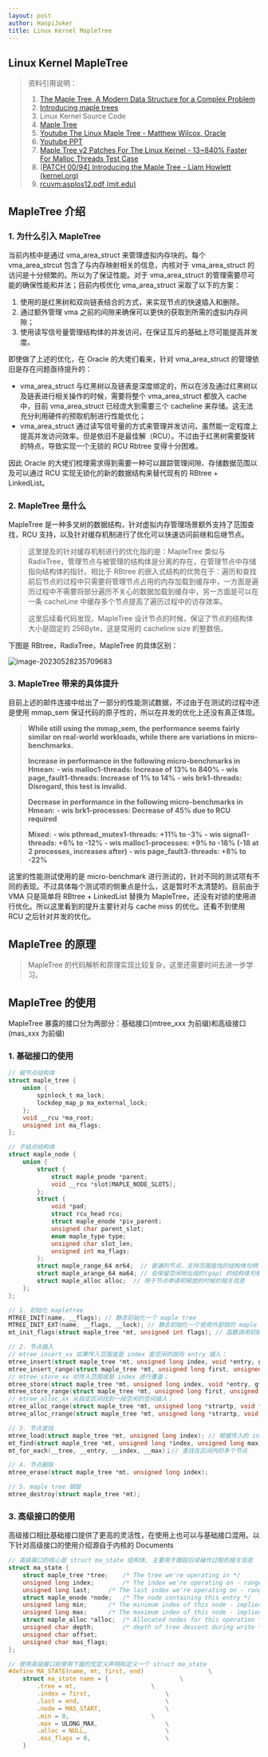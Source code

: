 ```yaml
---
layout: post
author: HanpiJoker
title: Linux Kernel MapleTree
---
```


## Linux Kernel MapleTree

> 资料引用说明：
>
> 1. [The Maple Tree, A Modern Data Structure for a Complex Problem](https://blogs.oracle.com/linux/post/the-maple-tree-a-modern-data-structure-for-a-complex-problem)
> 2. [Introducing maple trees](https://lwn.net/Articles/845507/)
> 3. Linux Kernel Source Code
> 4. [Maple Tree](https://www.kernel.org/doc/html/next/core-api/maple_tree.html)
> 5. [Youtube The Linux Maple Tree - Matthew Wilcox, Oracle](https://www.youtube.com/watch?v=XwukyRAL7WQ)
> 6. [Youtube PPT](https://static.sched.com/hosted_files/ossna19/79/20190822_LinuxCon_Maple_Tree.pdf)
> 7. [Maple Tree v2 Patches For The Linux Kernel - 13~840% Faster For Malloc Threads Test Case](https://www.phoronix.com/news/Maple-Tree-v2)
> 8. [[PATCH 00/94\] Introducing the Maple Tree - Liam Howlett (kernel.org)](https://lore.kernel.org/linux-mm/20210428153542.2814175-1-Liam.Howlett@Oracle.com/)
> 9. [rcuvm:asplos12.pdf (mit.edu)](https://pdos.csail.mit.edu/papers/rcuvm:asplos12.pdf)

## MapleTree 介绍

### 1. 为什么引入 MapleTree

当前内核中是通过 vma_area_struct 来管理虚拟内存块的。每个 vma_area_strcut 包含了与内存映射相关的信息，内核对于 vma_area_struct 的访问是十分频繁的。所以为了保证性能。对于 vma_area_struct 的管理需要尽可能的确保性能和并法；目前内核优化 vma_area_struct 采取了以下的方案：

1. 使用的是红黑树和双向链表结合的方式，来实现节点的快速插入和删除。
2. 通过额外管理 vma 之前的间隙来确保可以更快的获取到所需的虚拟内存间隙；
3. 使用读写信号量管理结构体的并发访问，在保证互斥的基础上尽可能提高并发度。

即使做了上述的优化，在 Oracle 的大佬们看来，针对 vma_area_struct 的管理依旧是存在问题亟待提升的：

- vma_area_struct 与红黑树以及链表是深度绑定的，所以在涉及通过红黑树以及链表进行相关操作的时候，需要将整个 vma_area_struct 都放入 cache 中，目前 vma_area_struct 已经庞大到需要三个 cacheline 来存储。这无法充分利用硬件的预取机制进行性能优化；
- vma_area_struct 通过读写信号量的方式来管理并发访问，虽然能一定程度上提高并发访问效率。但是依旧不是最佳解（RCU）。不过由于红黑树需要旋转的特点，导致实现一个无锁的 RCU Rbtree 变得十分困难。

因此 Oracle 的大佬们梳理需求得到需要一种可以跟踪管理间隙、存储数据范围以及可以通过 RCU 实现无锁化的新的数据结构来替代现有的 RBtree + LinkedList。

### 2. MapleTree 是什么

MapleTree 是一种多叉树的数据结构，针对虚拟内存管理场景额外支持了范围查找，RCU 支持，以及针对缓存机制进行了优化可以快速访问前继和后继节点。

> 这里提及的针对缓存机制进行的优化指的是：MapleTree 类似与 RadixTree，管理节点与被管理的结构体是分离的存在，在管理节点中存储指向结构体的指针。相比于 RBtree 的嵌入式结构的优势在于：遍历和查找前后节点的过程中只需要将管理节点占用的内存加载到缓存中，一方面是遍历过程中不需要将部分遍历不关心的数据加载到缓存中，另一方面是可以在一条 cacheLine 中缓存多个节点提高了遍历过程中的访存效率。
>
> 这里后续看代码发现，MapleTree 设计节点的时候，保证了节点的结构体大小是固定的 256Byte，这是常用的 cacheline size 的整数倍。

下图是 RBtree，RadixTree，MapleTree 的具体区别：

![image-20230528235709683](https://github.com/HanpiJoker/hanpijoker.github.io/raw/master/Pictures/image_20230526_LinuxMapleTree_001.png)

### 3. MapleTree 带来的具体提升

目前上述的邮件连接中给出了一部分的性能测试数据，不过由于在测试的过程中还是使用 mmap_sem 保证代码的原子性的，所以在并发的优化上还没有真正体现。

> **While still using the mmap_sem, the performance seems fairly similar on real-world workloads, while there are variations in micro-benchmarks.**
>
> **Increase in performance in the following micro-benchmarks in Hmean:**
> **- wis malloc1-threads: Increase of 13% to 840%**
> **- wis page_fault1-threads: Increase of 1% to 14%**
> **- wis brk1-threads: Disregard, this test is invalid.**
>
> 
> **Decrease in performance in the following micro-benchmarks in Hmean:**
> **- wis brk1-processes: Decrease of 45% due to RCU required**
>
> **Mixed:**
> **- wis pthread_mutex1-threads: +11% to -3%**
> **- wis signal1-threads: +6% to -12%**
> **- wis malloc1-processes: +9% to -18% (-18 at 2 processes, increases after)**
> **- wis page_fault3-threads: +8% to -22%**

这里的性能测试使用的是 micro-benchmark 进行测试的，针对不同的测试项有不同的表现。不过具体每个测试项的侧重点是什么，这是暂时不太清楚的。目前由于 VMA 只是简单将 RBtree + LinkedList 替换为 MapleTree，还没有对锁的使用进行优化。所以这里看到的提升主要针对与 cache miss 的优化。还看不到使用 RCU 之后针对并发的优化。

## MapleTree 的原理

> MapleTree 的代码解析和原理实现比较复杂，这里还需要时间去进一步学习。

## MapleTree 的使用

MapleTree 暴露的接口分为两部分：基础接口(mtree_xxx 为前缀)和高级接口(mas_xxx 为前缀)

### 1. 基础接口的使用

```c
// 根节点结构体
struct maple_tree {
	union {
        spinlock_t ma_lock;
        lockdep_map_p ma_external_lock;
    };
    void __rcu *ma_root;
    unsigned int ma_flags;
};

// 子结点结构体
struct maple_node {
	union {
		struct {
			struct maple_pnode *parent;
			void __rcu *slot[MAPLE_NODE_SLOTS];
		};
		struct {
			void *pad;
			struct rcu_head rcu;
			struct maple_enode *piv_parent;
			unsigned char parent_slot;
			enum maple_type type;
			unsigned char slot_len;
			unsigned int ma_flags;
		};
		struct maple_range_64 mr64;  // 普通的节点，支持范围查找的结构体句柄；
		struct maple_arange_64 ma64; // 会保留空闲地址段的(gap) 的结构体句柄；
 		struct maple_alloc alloc;  // 用于节点申请和释放的时候的相关信息
	};
};

// 1. 初始化 mapletree
MTREE_INIT(name, __flags); // 静态初始化一个 maple tree
MTREE_INIT_EXT(name, __flags, __lock); // 静态初始化一个使用外部锁的 maple tree
mt_init_flags(struct maple_tree *mt, unsigned int flags); // 函数调用初始化一个 maple tree

// 2. 节点插入
// mtree_insert_xx 如果传入范围或是 index 是空闲的就将 entry 插入；
mtree_insert(struct maple_tree *mt, unsigned long index, void *entry, gfp_t gfp);
mtree_insert_range(struct maple_tree *mt, unsigned long first, unsigned long last, void *entry, gfp_t gfp);
// mtree_store_xx 对传入范围或是 index 进行覆盖；
mtree_store(struct maple_tree *mt, unsigned long index, void *entry, gfp_t gfp);
mtree_store_range(struct maple_tree *mt, unsigned long first, unsigned long last, void *entry, gfp_t gfp);
// mtree_alloc_xx 从指定区间找到一段空闲的空间插入；
mtree_alloc_range(struct maple_tree *mt, unsigned long *strartp, void *entry, unsigned long size, unsigned long min, unsigned long max, gfp_t gfp);
mtree_alloc_rrange(struct maple_tree *mt, unsigned long *strartp, void *entry, unsigned long size, unsigned long min, unsigned long max, gfp_t gfp);

// 3. 节点查找
mtree_load(struct maple_tree *mt, unsigned long index); // 根据传入的 index 单点查找
mt_find(struct maple_tree *mt, unsigned long *index, unsigned long max); // 根据范围查找节点
mt_for_each(__tree, __entry, __index, __max)；// 查找在区间内的多个节点

// 4. 节点删除
mtree_erase(struct maple_tree *mt, unsigned long index);

// 5. maple tree 销毁
mtree_destroy(struct maple_tree *mt);
```

### 3. 高级接口的使用

高级接口相比基础接口提供了更高的灵活性，在使用上也可以与基础接口混用。以下针对高级接口的使用介绍源自于内核的 Documents

```c
// 高级接口的核心是 struct ma_state 结构体, 主要用于跟踪后续操作过程的相关信息
struct ma_state {
	struct maple_tree *tree;	/* The tree we're operating in */
	unsigned long index;		/* The index we're operating on - range start */
	unsigned long last;		/* The last index we're operating on - range end */
	struct maple_enode *node;	/* The node containing this entry */
	unsigned long min;		/* The minimum index of this node - implied pivot min */
	unsigned long max;		/* The maximum index of this node - implied pivot max */
	struct maple_alloc *alloc;	/* Allocated nodes for this operation */
	unsigned char depth;		/* depth of tree descent during write */
	unsigned char offset;
	unsigned char mas_flags;
};

// 使用高级接口前使用下面的宏定义声明和定义一个 struct ma_state
#define MA_STATE(name, mt, first, end)					\
	struct ma_state name = {					\
		.tree = mt,						\
		.index = first,						\
		.last = end,						\
		.node = MAS_START,					\
		.min = 0,						\
		.max = ULONG_MAX,					\
		.alloc = NULL,						\
		.mas_flags = 0,						\
	}
```

